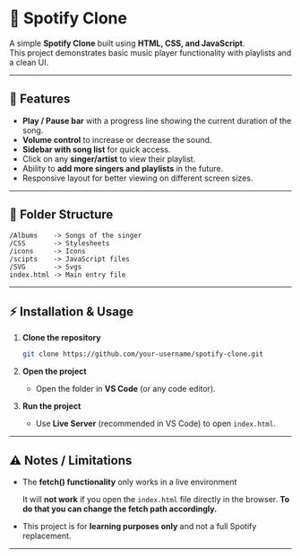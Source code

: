 # 🎵 Spotify Clone

A simple **Spotify Clone** built using **HTML, CSS, and JavaScript**.  
This project demonstrates basic music player functionality with playlists and a clean UI.  

---

## 🚀 Features

- **Play / Pause bar** with a progress line showing the current duration of the song.  
- **Volume control** to increase or decrease the sound.  
- **Sidebar with song list** for quick access.  
- Click on any **singer/artist** to view their playlist.  
- Ability to **add more singers and playlists** in the future.  
- Responsive layout for better viewing on different screen sizes.  

---

## 📂 Folder Structure

```plaintext
/Albums    -> Songs of the singer
/CSS       -> Stylesheets
/icons     -> Icons
/scipts    -> JavaScript files  
/SVG       -> Svgs
index.html -> Main entry file  
```

---

## ⚡ Installation & Usage

1. **Clone the repository**
   ```bash
   git clone https://github.com/your-username/spotify-clone.git
   ```

2. **Open the project**
   - Open the folder in **VS Code** (or any code editor).  

3. **Run the project**
   - Use **Live Server** (recommended in VS Code) to open `index.html`.  

---

## ⚠️ Notes / Limitations

- The **fetch() functionality** only works in a live environment  

  It will **not work** if you open the `index.html` file directly in the browser. 
  **To do that you can change the fetch path accordingly.**

- This project is for **learning purposes only** and not a full Spotify replacement.  

---


